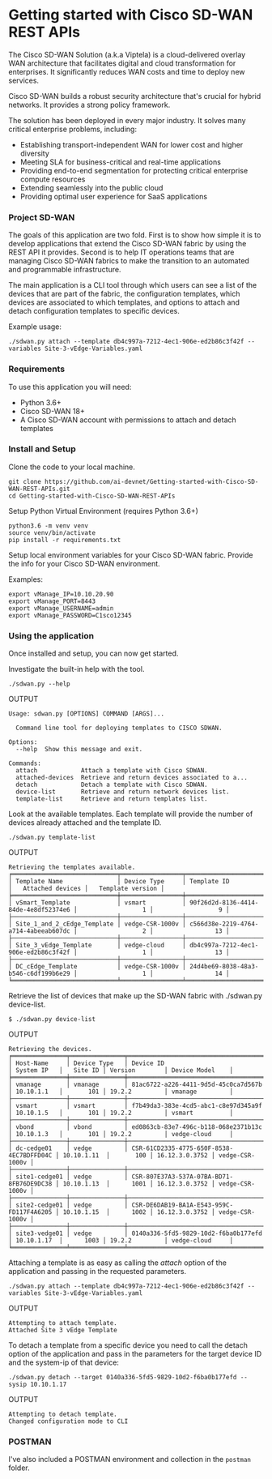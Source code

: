 # Getting started with Cisco SD-WAN REST APIs

The Cisco SD-WAN Solution (a.k.a Viptela) is a cloud-delivered overlay WAN architecture that facilitates digital and cloud transformation for enterprises. It significantly reduces WAN costs and time to deploy new services.

Cisco SD-WAN builds a robust security architecture that's crucial for hybrid networks. It provides a strong policy framework.

The solution has been deployed in every major industry. It solves many critical enterprise problems, including:

* Establishing transport-independent WAN for lower cost and higher diversity
* Meeting SLA for business-critical and real-time applications
* Providing end-to-end segmentation for protecting critical enterprise compute resources
* Extending seamlessly into the public cloud
* Providing optimal user experience for SaaS applications

### Project SD-WAN

The goals of this application are two fold. First is to show how simple it is to
develop applications that extend the Cisco SD-WAN fabric by using the REST API
it provides. Second is to help IT operations teams that are managing Cisco SD-WAN fabrics to make the transition to an automated and programmable infrastructure.

The main application is a CLI tool through which users can see a list of the devices that are part of the fabric, the configuration templates, which devices are associated to which templates, and options to attach and detach configuration templates to specific devices.

Example usage:

`./sdwan.py attach --template db4c997a-7212-4ec1-906e-ed2b86c3f42f --variables Site-3-vEdge-Variables.yaml`

### Requirements

To use this application you will need:

* Python 3.6+
* Cisco SD-WAN 18+
* A Cisco SD-WAN account with permissions to attach and detach templates

### Install and Setup

Clone the code to your local machine.

```
git clone https://github.com/ai-devnet/Getting-started-with-Cisco-SD-WAN-REST-APIs.git
cd Getting-started-with-Cisco-SD-WAN-REST-APIs
```

Setup Python Virtual Environment (requires Python 3.6+)

```
python3.6 -m venv venv
source venv/bin/activate
pip install -r requirements.txt
```

Setup local environment variables for your Cisco SD-WAN fabric. Provide the info for your Cisco SD-WAN environment.

Examples:

```
export vManage_IP=10.10.20.90
export vManage_PORT=8443
export vManage_USERNAME=admin
export vManage_PASSWORD=C1sco12345
```

### Using the application

Once installed and setup, you can now get started.

Investigate the built-in help with the tool.

`./sdwan.py --help`

OUTPUT

```
Usage: sdwan.py [OPTIONS] COMMAND [ARGS]...

  Command line tool for deploying templates to CISCO SDWAN.

Options:
  --help  Show this message and exit.

Commands:
  attach            Attach a template with Cisco SDWAN.
  attached-devices  Retrieve and return devices associated to a...
  detach            Detach a template with Cisco SDWAN.
  device-list       Retrieve and return network devices list.
  template-list     Retrieve and return templates list.
```

Look at the available templates. Each template will provide the number of devices already attached and the template ID.

`./sdwan.py template-list`

OUTPUT

```
Retrieving the templates available.
╒═════════════════════════════╤═════════════════╤══════════════════════════════════════╤════════════════════╤════════════════════╕
│ Template Name               │ Device Type     │ Template ID                          │   Attached devices │   Template version │
╞═════════════════════════════╪═════════════════╪══════════════════════════════════════╪════════════════════╪════════════════════╡
│ vSmart_Template             │ vsmart          │ 90f26d2d-8136-4414-84de-4e8df52374e6 │                  1 │                  9 │
├─────────────────────────────┼─────────────────┼──────────────────────────────────────┼────────────────────┼────────────────────┤
│ Site_1_and_2_cEdge_Template │ vedge-CSR-1000v │ c566d38e-2219-4764-a714-4abeeab607dc │                  2 │                 13 │
├─────────────────────────────┼─────────────────┼──────────────────────────────────────┼────────────────────┼────────────────────┤
│ Site_3_vEdge_Template       │ vedge-cloud     │ db4c997a-7212-4ec1-906e-ed2b86c3f42f │                  1 │                 13 │
├─────────────────────────────┼─────────────────┼──────────────────────────────────────┼────────────────────┼────────────────────┤
│ DC_cEdge_Template           │ vedge-CSR-1000v │ 24d4be69-8038-48a3-b546-c6df199b6e29 │                  1 │                 14 │
╘═════════════════════════════╧═════════════════╧══════════════════════════════════════╧════════════════════╧════════════════════╛
```

Retrieve the list of devices that make up the SD-WAN fabric with ./sdwan.py device-list.

`$ ./sdwan.py device-list`

OUTPUT

```
Retrieving the devices.
╒═══════════════╤═══════════════╤══════════════════════════════════════════╤═════════════╤═══════════╤════════════════╤═════════════════╕
│ Host-Name     │ Device Type   │ Device ID                                │ System IP   │   Site ID │ Version        │ Device Model    │
╞═══════════════╪═══════════════╪══════════════════════════════════════════╪═════════════╪═══════════╪════════════════╪═════════════════╡
│ vmanage       │ vmanage       │ 81ac6722-a226-4411-9d5d-45c0ca7d567b     │ 10.10.1.1   │       101 │ 19.2.2         │ vmanage         │
├───────────────┼───────────────┼──────────────────────────────────────────┼─────────────┼───────────┼────────────────┼─────────────────┤
│ vsmart        │ vsmart        │ f7b49da3-383e-4cd5-abc1-c8e97d345a9f     │ 10.10.1.5   │       101 │ 19.2.2         │ vsmart          │
├───────────────┼───────────────┼──────────────────────────────────────────┼─────────────┼───────────┼────────────────┼─────────────────┤
│ vbond         │ vbond         │ ed0863cb-83e7-496c-b118-068e2371b13c     │ 10.10.1.3   │       101 │ 19.2.2         │ vedge-cloud     │
├───────────────┼───────────────┼──────────────────────────────────────────┼─────────────┼───────────┼────────────────┼─────────────────┤
│ dc-cedge01    │ vedge         │ CSR-61CD2335-4775-650F-8538-4EC7BDFFD04C │ 10.10.1.11  │       100 │ 16.12.3.0.3752 │ vedge-CSR-1000v │
├───────────────┼───────────────┼──────────────────────────────────────────┼─────────────┼───────────┼────────────────┼─────────────────┤
│ site1-cedge01 │ vedge         │ CSR-807E37A3-537A-07BA-BD71-8FB76DE9DC38 │ 10.10.1.13  │      1001 │ 16.12.3.0.3752 │ vedge-CSR-1000v │
├───────────────┼───────────────┼──────────────────────────────────────────┼─────────────┼───────────┼────────────────┼─────────────────┤
│ site2-cedge01 │ vedge         │ CSR-DE6DAB19-BA1A-E543-959C-FD117F4A6205 │ 10.10.1.15  │      1002 │ 16.12.3.0.3752 │ vedge-CSR-1000v │
├───────────────┼───────────────┼──────────────────────────────────────────┼─────────────┼───────────┼────────────────┼─────────────────┤
│ site3-vedge01 │ vedge         │ 0140a336-5fd5-9829-10d2-f6ba0b177efd     │ 10.10.1.17  │      1003 │ 19.2.2         │ vedge-cloud     │
╘═══════════════╧═══════════════╧══════════════════════════════════════════╧═════════════╧═══════════╧════════════════╧═════════════════╛
```

Attaching a template is as easy as calling the *attach* option of the application and passing in the requested parameters.

`./sdwan.py attach --template db4c997a-7212-4ec1-906e-ed2b86c3f42f --variables Site-3-vEdge-Variables.yaml`

OUTPUT

```
Attempting to attach template.
Attached Site 3 vEdge Template
```

To detach a template from a specific device you need to call the detach option of the application and pass in the parameters for the target device ID and the system-ip of that device:

`./sdwan.py detach --target 0140a336-5fd5-9829-10d2-f6ba0b177efd --sysip 10.10.1.17`

OUTPUT

```
Attempting to detach template.
Changed configuration mode to CLI
```

### POSTMAN

I've also included a POSTMAN environment and collection in the `postman` folder.

